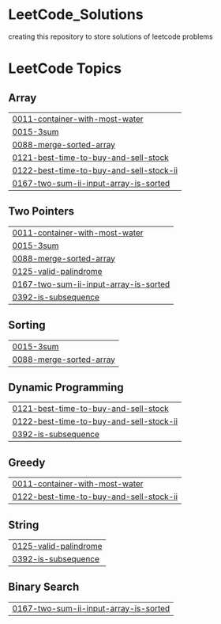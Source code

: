 # LeetCode_Solutions
creating this repository to store solutions of leetcode problems

<!---LeetCode Topics Start-->
# LeetCode Topics
## Array
|  |
| ------- |
| [0011-container-with-most-water](https://github.com/lalithadawale017/LeetCode_Solutions/tree/master/0011-container-with-most-water) |
| [0015-3sum](https://github.com/lalithadawale017/LeetCode_Solutions/tree/master/0015-3sum) |
| [0088-merge-sorted-array](https://github.com/lalithadawale017/LeetCode_Solutions/tree/master/0088-merge-sorted-array) |
| [0121-best-time-to-buy-and-sell-stock](https://github.com/lalithadawale017/LeetCode_Solutions/tree/master/0121-best-time-to-buy-and-sell-stock) |
| [0122-best-time-to-buy-and-sell-stock-ii](https://github.com/lalithadawale017/LeetCode_Solutions/tree/master/0122-best-time-to-buy-and-sell-stock-ii) |
| [0167-two-sum-ii-input-array-is-sorted](https://github.com/lalithadawale017/LeetCode_Solutions/tree/master/0167-two-sum-ii-input-array-is-sorted) |
## Two Pointers
|  |
| ------- |
| [0011-container-with-most-water](https://github.com/lalithadawale017/LeetCode_Solutions/tree/master/0011-container-with-most-water) |
| [0015-3sum](https://github.com/lalithadawale017/LeetCode_Solutions/tree/master/0015-3sum) |
| [0088-merge-sorted-array](https://github.com/lalithadawale017/LeetCode_Solutions/tree/master/0088-merge-sorted-array) |
| [0125-valid-palindrome](https://github.com/lalithadawale017/LeetCode_Solutions/tree/master/0125-valid-palindrome) |
| [0167-two-sum-ii-input-array-is-sorted](https://github.com/lalithadawale017/LeetCode_Solutions/tree/master/0167-two-sum-ii-input-array-is-sorted) |
| [0392-is-subsequence](https://github.com/lalithadawale017/LeetCode_Solutions/tree/master/0392-is-subsequence) |
## Sorting
|  |
| ------- |
| [0015-3sum](https://github.com/lalithadawale017/LeetCode_Solutions/tree/master/0015-3sum) |
| [0088-merge-sorted-array](https://github.com/lalithadawale017/LeetCode_Solutions/tree/master/0088-merge-sorted-array) |
## Dynamic Programming
|  |
| ------- |
| [0121-best-time-to-buy-and-sell-stock](https://github.com/lalithadawale017/LeetCode_Solutions/tree/master/0121-best-time-to-buy-and-sell-stock) |
| [0122-best-time-to-buy-and-sell-stock-ii](https://github.com/lalithadawale017/LeetCode_Solutions/tree/master/0122-best-time-to-buy-and-sell-stock-ii) |
| [0392-is-subsequence](https://github.com/lalithadawale017/LeetCode_Solutions/tree/master/0392-is-subsequence) |
## Greedy
|  |
| ------- |
| [0011-container-with-most-water](https://github.com/lalithadawale017/LeetCode_Solutions/tree/master/0011-container-with-most-water) |
| [0122-best-time-to-buy-and-sell-stock-ii](https://github.com/lalithadawale017/LeetCode_Solutions/tree/master/0122-best-time-to-buy-and-sell-stock-ii) |
## String
|  |
| ------- |
| [0125-valid-palindrome](https://github.com/lalithadawale017/LeetCode_Solutions/tree/master/0125-valid-palindrome) |
| [0392-is-subsequence](https://github.com/lalithadawale017/LeetCode_Solutions/tree/master/0392-is-subsequence) |
## Binary Search
|  |
| ------- |
| [0167-two-sum-ii-input-array-is-sorted](https://github.com/lalithadawale017/LeetCode_Solutions/tree/master/0167-two-sum-ii-input-array-is-sorted) |
<!---LeetCode Topics End-->